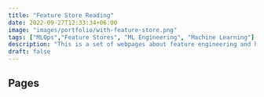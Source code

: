```yaml
---
title: "Feature Store Reading"
date: 2022-09-27T12:33:34+06:00
image: "images/portfolio/with-feature-store.png"
tags: ["MLOps","Feature Stores", "ML Engineering", "Machine Learning"]
description: "This is a set of webpages about feature engineering and how it is done elsewhere."
draft: false
---
```


## Pages

